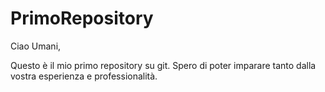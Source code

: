 # PrimoRepository
Ciao Umani,

Questo è il mio primo repository su git.
Spero di poter imparare tanto dalla vostra esperienza e professionalità.

